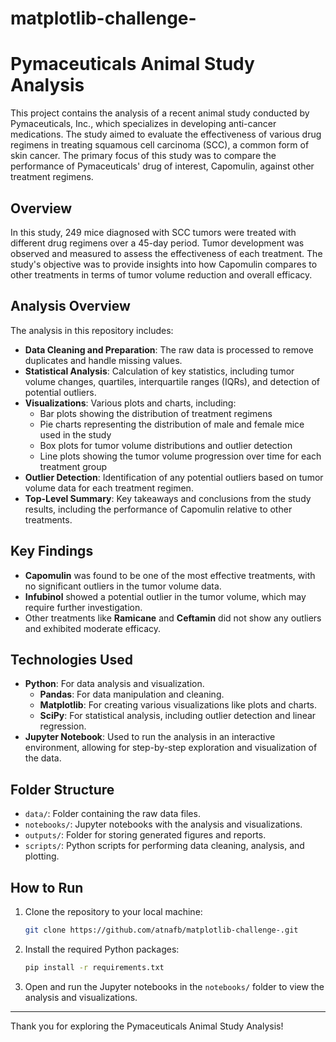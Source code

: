 # matplotlib-challenge-

# Pymaceuticals Animal Study Analysis

This project contains the analysis of a recent animal study conducted by Pymaceuticals, Inc., which specializes in developing anti-cancer medications. The study aimed to evaluate the effectiveness of various drug regimens in treating squamous cell carcinoma (SCC), a common form of skin cancer. The primary focus of this study was to compare the performance of Pymaceuticals' drug of interest, Capomulin, against other treatment regimens.

## Overview

In this study, 249 mice diagnosed with SCC tumors were treated with different drug regimens over a 45-day period. Tumor development was observed and measured to assess the effectiveness of each treatment. The study's objective was to provide insights into how Capomulin compares to other treatments in terms of tumor volume reduction and overall efficacy.

## Analysis Overview

The analysis in this repository includes:

- **Data Cleaning and Preparation**: The raw data is processed to remove duplicates and handle missing values.
- **Statistical Analysis**: Calculation of key statistics, including tumor volume changes, quartiles, interquartile ranges (IQRs), and detection of potential outliers.
- **Visualizations**: Various plots and charts, including:
  - Bar plots showing the distribution of treatment regimens
  - Pie charts representing the distribution of male and female mice used in the study
  - Box plots for tumor volume distributions and outlier detection
  - Line plots showing the tumor volume progression over time for each treatment group
- **Outlier Detection**: Identification of any potential outliers based on tumor volume data for each treatment regimen.
- **Top-Level Summary**: Key takeaways and conclusions from the study results, including the performance of Capomulin relative to other treatments.

## Key Findings

- **Capomulin** was found to be one of the most effective treatments, with no significant outliers in the tumor volume data.
- **Infubinol** showed a potential outlier in the tumor volume, which may require further investigation.
- Other treatments like **Ramicane** and **Ceftamin** did not show any outliers and exhibited moderate efficacy.

## Technologies Used

- **Python**: For data analysis and visualization.
  - **Pandas**: For data manipulation and cleaning.
  - **Matplotlib**: For creating various visualizations like plots and charts.
  - **SciPy**: For statistical analysis, including outlier detection and linear regression.
- **Jupyter Notebook**: Used to run the analysis in an interactive environment, allowing for step-by-step exploration and visualization of the data.

## Folder Structure

- `data/`: Folder containing the raw data files.
- `notebooks/`: Jupyter notebooks with the analysis and visualizations.
- `outputs/`: Folder for storing generated figures and reports.
- `scripts/`: Python scripts for performing data cleaning, analysis, and plotting.

## How to Run

1. Clone the repository to your local machine:
    ```bash
    git clone https://github.com/atnafb/matplotlib-challenge-.git
    ```
2. Install the required Python packages:
    ```bash
    pip install -r requirements.txt
    ```
3. Open and run the Jupyter notebooks in the `notebooks/` folder to view the analysis and visualizations.



---

Thank you for exploring the Pymaceuticals Animal Study Analysis!
